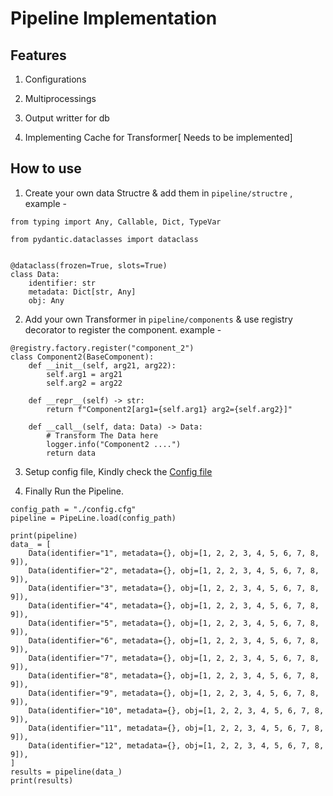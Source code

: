 # Pipeline Implementation 

## Features
1. Configurations 
2. Multiprocessings 
3. Output writter for db

4. Implementing Cache for Transformer[ Needs to be implemented]

## How to use 
1. Create your own data Structre & add them in `pipeline/structre` , example -

```
from typing import Any, Callable, Dict, TypeVar

from pydantic.dataclasses import dataclass


@dataclass(frozen=True, slots=True)
class Data:
    identifier: str
    metadata: Dict[str, Any]
    obj: Any
```

2. Add your own Transformer in `pipeline/components` & use registry decorator to register the component. example -

```
@registry.factory.register("component_2")
class Component2(BaseComponent):
    def __init__(self, arg21, arg22):
        self.arg1 = arg21
        self.arg2 = arg22

    def __repr__(self) -> str:
        return f"Component2[arg1={self.arg1} arg2={self.arg2}]"

    def __call__(self, data: Data) -> Data:
        # Transform The Data here
        logger.info("Component2 ....")
        return data
```

3. Setup config file, Kindly check the [Config file](!config.cfg)

4. Finally Run the Pipeline.

```
config_path = "./config.cfg"
pipeline = PipeLine.load(config_path)

print(pipeline)
data_ = [
    Data(identifier="1", metadata={}, obj=[1, 2, 2, 3, 4, 5, 6, 7, 8, 9]),
    Data(identifier="2", metadata={}, obj=[1, 2, 2, 3, 4, 5, 6, 7, 8, 9]),
    Data(identifier="3", metadata={}, obj=[1, 2, 2, 3, 4, 5, 6, 7, 8, 9]),
    Data(identifier="4", metadata={}, obj=[1, 2, 2, 3, 4, 5, 6, 7, 8, 9]),
    Data(identifier="5", metadata={}, obj=[1, 2, 2, 3, 4, 5, 6, 7, 8, 9]),
    Data(identifier="6", metadata={}, obj=[1, 2, 2, 3, 4, 5, 6, 7, 8, 9]),
    Data(identifier="7", metadata={}, obj=[1, 2, 2, 3, 4, 5, 6, 7, 8, 9]),
    Data(identifier="8", metadata={}, obj=[1, 2, 2, 3, 4, 5, 6, 7, 8, 9]),
    Data(identifier="9", metadata={}, obj=[1, 2, 2, 3, 4, 5, 6, 7, 8, 9]),
    Data(identifier="10", metadata={}, obj=[1, 2, 2, 3, 4, 5, 6, 7, 8, 9]),
    Data(identifier="11", metadata={}, obj=[1, 2, 2, 3, 4, 5, 6, 7, 8, 9]),
    Data(identifier="12", metadata={}, obj=[1, 2, 2, 3, 4, 5, 6, 7, 8, 9]),
]
results = pipeline(data_)
print(results)
```